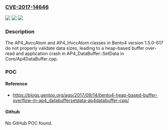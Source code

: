 ### [CVE-2017-14646](https://cve.mitre.org/cgi-bin/cvename.cgi?name=CVE-2017-14646)
![](https://img.shields.io/static/v1?label=Product&message=n%2Fa&color=blue)
![](https://img.shields.io/static/v1?label=Version&message=n%2Fa&color=blue)
![](https://img.shields.io/static/v1?label=Vulnerability&message=n%2Fa&color=brighgreen)

### Description

The AP4_AvccAtom and AP4_HvccAtom classes in Bento4 version 1.5.0-617 do not properly validate data sizes, leading to a heap-based buffer over-read and application crash in AP4_DataBuffer::SetData in Core/Ap4DataBuffer.cpp.

### POC

#### Reference
- https://blogs.gentoo.org/ago/2017/09/14/bento4-heap-based-buffer-overflow-in-ap4_databuffersetdata-ap4databuffer-cpp/

#### Github
No GitHub POC found.

